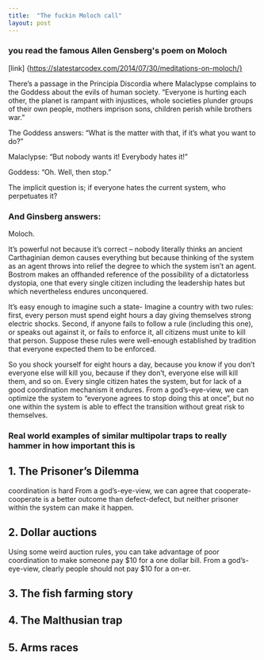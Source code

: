 ```yaml
---
title:  "The fuckin Moloch call"
layout: post
---
```


### you read the famous Allen Gensberg's poem on Moloch
[link] {https://slatestarcodex.com/2014/07/30/meditations-on-moloch/}
 

 There’s a passage in the Principia Discordia where Malaclypse complains to the Goddess about the evils of human society. 
 “Everyone is hurting each other, the planet is rampant with injustices, whole societies plunder groups of their own people,
 mothers imprison sons, children perish while brothers war.”
 
 The Goddess answers: “What is the matter with that, if it’s what you want to do?”
 
 Malaclypse: “But nobody wants it! Everybody hates it!”

 Goddess: “Oh. Well, then stop.”
 
 The implicit question is; if everyone hates the current system, who perpetuates it?
 
 ### And Ginsberg answers:
 Moloch.
 
 It’s powerful not because it’s correct – nobody literally thinks an ancient Carthaginian demon causes everything but because
 thinking of the system as an agent throws into relief the degree to which the system isn’t an agent. Bostrom makes an offhanded 
 reference of the possibility of a dictatorless dystopia, one that every single citizen including the leadership hates but which 
 nevertheless endures unconquered. 
 
 
 It’s easy enough to imagine such a state- Imagine a country with two rules: first, every person must spend eight hours a day giving 
 themselves strong electric shocks. Second, if anyone fails to follow a rule (including this one), or speaks out against it,
 or fails to enforce it, all citizens must unite to kill that person. Suppose these rules were well-enough established by tradition
 that everyone expected them to be enforced.

So you shock yourself for eight hours a day, because you know if you don’t everyone else will kill you, because if they don’t, everyone
else will kill them, and so on. Every single citizen hates the system, but for lack of a good coordination mechanism it endures. 
From a god’s-eye-view, we can optimize the system to “everyone agrees to stop doing this at once”, but no one within the system is able 
to effect the transition without great risk to themselves.

### Real world examples of similar multipolar traps to really hammer in how important this is


## 1. The Prisoner’s Dilemma
coordination is hard From a god’s-eye-view, we can agree that cooperate-cooperate is a better outcome than defect-defect, but neither prisoner within the system can make it happen.

## 2. Dollar auctions 
 Using some weird auction rules, you can take advantage of poor coordination to make someone pay $10 for a one dollar bill. From a god’s-eye-view, clearly people should not pay $10 for a on-er.
 
## 3. The fish farming story

## 4. The Malthusian trap

## 5. Arms races
